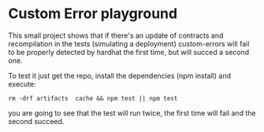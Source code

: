 # Custom Error playground

This small project shows that if there's an update of contracts and recompilation in the tests (simulating a deployment) custom-errors will fail to be properly detected by hardhat the first time, but will succed a second one.

To test it just get the repo, install the dependencies (npm install) and execute:

`rm -drf artifacts  cache && npm test || npm test`

you are going to see that the test will run twice, the first time will fail and the second succeed.

